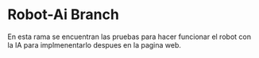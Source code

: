 # Robot-Ai Branch
En esta rama se encuentran las pruebas para hacer funcionar el robot con la IA para implmenentarlo despues en la pagina web.